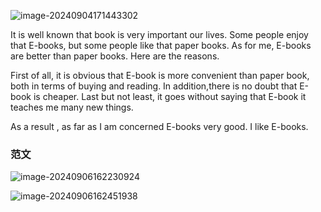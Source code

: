 ![image-20240904171443302](http://os.zhaohs.cn/markdown/202409041714368.png)

  It is well known that book is very important our lives. Some people enjoy that E-books, but some people like that paper books. As for me, E-books are better than paper books. Here are the reasons.

  First of all, it is obvious that E-book is more convenient than paper book, both in terms of buying and reading.  In addition,there is no doubt that E-book is cheaper. Last but not least, it goes without saying that E-book it teaches me many new things.

  As a result , as far as I am concerned E-books very good. I like E-books.

### 范文

![image-20240906162230924](http://os.zhaohs.cn/markdown/202409061622472.png)

![image-20240906162451938](http://os.zhaohs.cn/markdown/202409061624992.png)